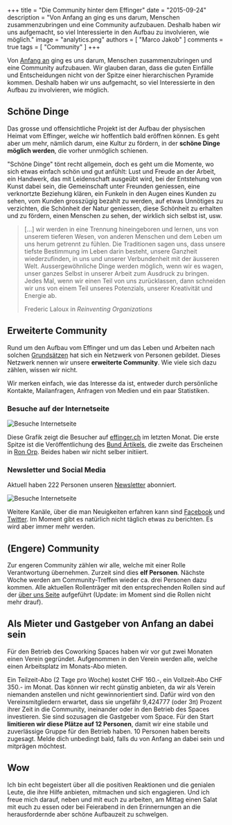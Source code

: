 +++
title = "Die Community hinter dem Effinger"
date = "2015-09-24"
description = "Von Anfang an ging es uns darum, Menschen zusammenzubringen und eine Community aufzubauen. Deshalb haben wir uns aufgemacht, so viel Interessierte in den Aufbau zu involvieren, wie möglich."
image = "analytics.png"
authors = [ "Marco Jakob" ]
comments = true
tags = [ "Community" ]
+++

Von [Anfang an](/blog/how-the-heck/) ging es uns darum, Menschen zusammenzubringen und eine Community aufzubauen. Wir glauben daran, dass die guten Einfälle und Entscheidungen nicht von der Spitze einer hierarchischen Pyramide kommen. Deshalb haben wir uns aufgemacht, so viel Interessierte in den Aufbau zu involvieren, wie möglich.



## Schöne Dinge

Das grosse und offensichtliche Projekt ist der Aufbau der physischen Heimat vom Effinger, welche wir hoffentlich bald eröffnen können. Es geht aber um mehr, nämlich darum, eine Kultur zu fördern, in der **schöne Dinge möglich werden**, die vorher unmöglich schienen.

"Schöne Dinge" tönt recht allgemein, doch es geht um die Momente, wo sich etwas einfach schön und gut anfühlt: Lust und Freude an der Arbeit, ein Handwerk, das mit Leidenschaft ausgeübt wird, bei der Entstehung von Kunst dabei sein, die Gemeinschaft unter Freunden geniessen, eine verknortzte Beziehung klären, ein Funkeln in den Augen eines Kunden zu sehen, vom Kunden grosszügig bezahlt zu werden, auf etwas Unnötiges zu verzichten, die Schönheit der Natur geniessen, diese Schönheit zu erhalten und zu fördern, einen Menschen zu sehen, der wirklich sich selbst ist, usw.

<blockquote>
  <p>[…] wir werden in eine Trennung hineingeboren und lernen, uns von unserem tieferen Wesen, von anderen Menschen und dem Leben um uns herum getrennt zu fühlen. Die Traditionen sagen uns, dass unsere tiefste Bestimmung im Leben darin besteht, unsere Ganzheit wiederzufinden, in uns und unserer Verbundenheit mit der äusseren Welt. Aussergewöhnliche Dinge werden möglich, wenn wir es wagen, unser ganzes Selbst in unserer Arbeit zum Ausdruck zu bringen. Jedes Mal, wenn wir einen Teil von uns zurücklassen, dann schneiden wir uns von einem Teil unseres Potenzials, unserer Kreativität und Energie ab.</p>
  <footer>Frederic Laloux in <cite title="Reinventing Organizations, Deutsche Ausgabe, S. 144">Reinventing Organizations</cite></footer>
</blockquote>


## Erweiterte Community

Rund um den Aufbau vom Effinger und um das Leben und Arbeiten nach solchen [Grundsätzen](/grundsaetze/) hat sich ein Netzwerk von Personen gebildet. Dieses Netzwerk nennen wir unsere **erweiterte Community**. Wie viele sich dazu zählen, wissen wir nicht.

Wir merken einfach, wie das Interesse da ist, entweder durch persönliche Kontakte, Mailanfragen, Anfragen von Medien und ein paar Statistiken.


### Besuche auf der Internetseite

![Besuche Internetseite](analytics.png)

Diese Grafik zeigt die Besucher auf [effinger.ch](/) im letzten Monat. Die erste Spitze ist die Veröffentlichung des [Bund Artikels](http://www.derbund.ch/bern/stadt/der-filmemacher-arbeitet-neben-dem-tshirtdesigner/story/27208890), die zweite das Erscheinen in [Ron Orp](http://www.ronorp.net/bern/inspiration/archiv/newsletter/6e14e48cbf0137fd874efd0952cc544b#content273838). Beides haben wir nicht selber initiiert.


### Newsletter und Social Media

Aktuell haben 222 Personen unseren [Newsletter](http://eepurl.com/bw3j3H) abonniert.

![Besuche Internetseite](newsletter.png)

Weitere Kanäle, über die man Neuigkeiten erfahren kann sind [Facebook](https://www.facebook.com/effingerbern) und [Twitter](https://twitter.com/effingerbern). Im Moment gibt es natürlich nicht täglich etwas zu berichten. Es wird aber immer mehr werden.


## (Engere) Community

Zur engeren Community zählen wir alle, welche mit einer Rolle Verantwortung übernehmen. Zurzeit sind dies **elf Personen**. Nächste Woche werden am Community-Treffen wieder ca. drei Personen dazu kommen. Alle aktuellen Rollenträger mit den entsprechenden Rollen sind auf der [über uns Seite](/community/) aufgeführt (Update: im Moment sind die Rollen nicht mehr drauf).


## Als Mieter und Gastgeber von Anfang an dabei sein

Für den Betrieb des Coworking Spaces haben wir vor gut zwei Monaten einen Verein gegründet. Aufgenommen in den Verein werden alle, welche einen Arbeitsplatz im Monats-Abo mieten.

Ein Teilzeit-Abo (2 Tage pro Woche) kostet CHF 160.-, ein Vollzeit-Abo CHF 350.- im Monat. Das können wir recht günstig anbieten, da wir als Verein niemanden anstellen und nicht gewinnorientiert sind. Dafür wird von den Vereinsmitgliedern erwartet, dass sie ungefähr 9,424777 (oder 3π) Prozent ihrer Zeit in die Community, ineinander oder in den Betrieb des Spaces investieren. Sie sind sozusagen die Gastgeber vom Space.
Für den Start **limitieren wir diese Plätze auf 12 Personen**, damit wir eine stabile und zuverlässige Gruppe für den Betrieb haben. 10 Personen haben bereits zugesagt. Melde dich unbedingt bald, falls du von Anfang an dabei sein und mitprägen möchtest.


## Wow

Ich bin echt begeistert über all die positiven Reaktionen und die genialen Leute, die ihre Hilfe anbieten, mitmachen und sich engagieren. Und ich freue mich darauf, neben und mit euch zu arbeiten, am Mittag einen Salat mit euch zu essen oder bei Feierabend in den Erinnernungen an die herausfordernde aber schöne Aufbauzeit zu schwelgen.
